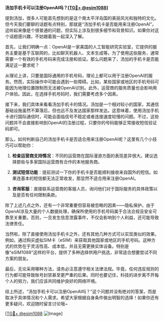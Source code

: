 **汤加手机卡可以注册OpenAI吗？[[TG💪+ @esim1088](https://t.me/s/esim1088)]**

提到汤加，很多人可能首先想到的是这个南太平洋岛国的美丽风光和独特的文化。但今天我们要聊的话题有点特别，那就是“汤加手机卡是否能用来注册OpenAI”。这听起来像是个很普通的问题，但实际上涉及到很多细节和背景知识。如果你对这个话题感兴趣，不妨跟着我一起深入了解。

首先，让我们明确一点：OpenAI是一家美国的人工智能研究实验室，它提供的服务主要是基于互联网的，比如聊天机器人、文本生成等。为了使用这些服务，通常需要一个有效的手机号码来完成注册和验证。那么问题来了，汤加的手机卡是否能满足这一要求呢？

从理论上讲，只要是国际通用的手机号码，理论上都可以用于注册OpenAI的服务。然而，实际操作中可能会遇到一些障碍。比如，某些国家或地区的手机号码可能因为地理位置限制而无法被OpenAI识别。此外，运营商的服务质量也会影响用户体验。因此，在选择手机号码时，我们需要考虑多个因素。

接下来，我们具体来看看汤加手机卡的情况。汤加是一个相对较小的国家，其通信基础设施虽然不算落后，但也远不及发达国家那样发达。这意味着，使用汤加手机卡进行国际通信时，可能会面临信号不稳定或者连接速度较慢的问题。不过，这些问题并不会直接影响到OpenAI的注册过程，只要你的号码能够正常接收短信验证码即可。

那么，如何判断自己的汤加手机卡是否适合用来注册OpenAI呢？这里有几个小技巧可以帮助你：

1. **检查运营商支持情况**：不同的运营商在国际漫游方面的表现差异很大。建议选择那些与多家国际运营商有合作的本地服务商。
   
2. **测试短信功能**：提前测试一下你的手机卡是否能顺利接收来自国外的短信。如果连基本的短信都无法正常收发，那显然不适合用来注册OpenAI。

3. **咨询客服**：直接联系运营商的客服人员，询问他们对于国际服务的具体政策以及是否有任何限制条款。

除了上述几点之外，还有一个非常重要但容易被忽略的因素——隐私保护。由于OpenAI涉及大量的个人数据处理，确保所使用的手机号码属于合法合规且安全可靠至关重要。否则，一旦发生信息泄露事件，不仅会影响到个人利益，还可能导致法律责任。

当然啦，除了直接使用汤加手机卡之外，还有其他几种方式可以实现类似的效果。例如，通过购买虚拟SIM卡（eSIM）来获取其他国家或地区的手机号码。这种方式的优势在于灵活性高、成本低，并且无需更换实体设备。特别是像“eSIM1088”这样的平台，提供了多种选择供用户挑选，非常适合想要尝试不同方案的朋友。

最后，无论采用哪种方法，请务必注意遵守相关法律法规。毕竟，任何违反规则的行为都可能导致账号封禁甚至更严重的后果。同时也要记住，科技的进步离不开每个人的努力，我们应该共同维护良好的网络环境。

综上所述，“汤加手机卡可以注册OpenAI吗？”这个问题并没有绝对的答案，而是取决于具体情况和个人需求。希望大家根据自身条件做出明智的选择！如果你还有更多疑问，欢迎随时留言讨论哦~

[[TG💪+ @esim1088](https://t.me/s/esim1088) ![Image](https://i.postimg.cc/4NQfJmqS/Snipaste-2025-05-13-00-14-12.png)]